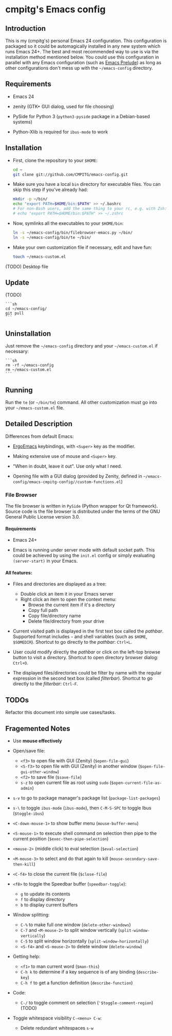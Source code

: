 # cmpitg's Emacs config

## Introduction

This is my (cmpitg's) personal Emacs 24 configuration.  This configuration is packaged so it could be automagically installed in any new system which runs Emacs 24+.  The best and most recommended way to use is via the installation method mentioned below.  You could use this configuration in parallel with any Emacs configuration (such as [Emacs Prelude](https://github.com/bbatsov/prelude)) as long as other configurations don't mess up with the `~/emacs-config` directory.

## Requirements

* Emacs 24

* zenity (GTK+ GUI dialog, used for file choosing)

* PySide for Python 3 (`python3-pyside` package in a Debian-based systems)

* Python-Xlib is required for `ibus-mode` to work

## Installation

* First, clone the repository to your `$HOME`:

    ```sh
    cd ~
    git clone git://github.com/CMPITG/emacs-config.git
    ```

* Make sure you have a local `bin` directory for executable files.  You can skip this step if you've already had:

    ```sh
    mkdir -p ~/bin/
    echo "export PATH=$HOME/bin:$PATH" >> ~/.bashrc
    # For non-Bash users, add the same thing to your rc, e.g. with Zsh:
    # echo "export PATH=$HOME/bin:$PATH" >> ~/.zshrc
    ```
* Now, symlinks all the executables to your `$HOME/bin`:

    ```sh
    ln -s ~/emacs-config/bin/filebrowser-emacs.py ~/bin/
    ln -s ~/emacs-config/bin/te ~/bin/
    ```

* Make your own customization file if necessary, edit and have fun:

    ```sh
    touch ~/emacs-custom.el
    ```
    
(TODO) Desktop file

## Update

(TODO)

    ```sh
    cd ~/emacs-config/
    git pull
    ```

## Uninstallation

Just remove the `~/emacs-config` directory and your `~/emacs-custom.el` if necessary:

    ```sh
    rm -rf ~/emacs-config
    rm ~/emacs-custom.el
    ```

## Running

Run the `te` (or `~/bin/te`) command.  All other customization must go into your `~/emacs-custom.el` file.

## Detailed Description

Differences from default Emacs:

* [ErgoEmacs](http://ergoemacs.org/) keybindings, with `<Super>` key as the modifier.

* Making extensive use of mouse and `<Super>` key.

* "When in doubt, leave it out".  Use only what I need.

* Opening file with a GUI dialog (provided by Zenity, defined in `~/emacs-config/emacs-cmpitg-config//custom-functions.el`)

### File Browser

The file browser is written in `PySide` (Python wrapper for Qt framework).  Source code is the file browser is distributed under the terms of the GNU General Public License version 3.0.

#### Requirements

* Emacs 24+

* Emacs is running under server mode with default socket path.  This could be achieved by using the `init.el` config or simply evaluating `(server-start)` in your Emacs.

#### All features:

* Files and directories are displayed as a tree:
  - Double click an item it in your Emacs server
  - Right click an item to open the context menu:
    + Browse the current item if it's a directory
    + Copy full path
    + Copy file/directory name
    + Delete file/directory from your drive

* Current visited path is displayed in the first text box called the *pathbar*.  Supported format includes `~` and shell variables (such as `$HOME`, `$SOMEDIR`).  Shortcut to go directly to the *pathbar*: `Ctrl+L`.

* User could modify directly the *pathbar* or click on the left-top browse button to visit a directory.  Shortcut to open directory browser dialog: `Ctrl+O`.

* The displayed files/directories could be filter by name with the regular expression in the second text box (called *filterbar*).  Shortcut to go directly to the *filterbar*: `Ctrl-F`.

## TODOs

Refactor this document into simple use cases/tasks.

## Fragemented Notes

* Use **mouse effectively**

* Open/save file:
  - `<f3>` to open file with GUI (Zenity) (`$open-file-gui`)
  - `<S-f3>` to open file with GUI (Zenity) in another window (`$open-file-gui-other-window`)
  - `<f2>` to save file (`$save-file`)
  - `s-z` to open current file as root using `sudo` (`$open-current-file-as-admin`)

* `s-v` to go to package manager's package list (`package-list-packages`)

* `s-\` to toggle `ibus-mode` (`ibus-mode`), then `C-M-S-SPC` to toggle Ibus (`$toggle-ibus`)

* `<C-down-mouse-1>` to show buffer menu (`mouse-buffer-menu`)

* `<S-mouse-1>` to execute shell command on selection then pipe to the current position (`$exec-then-pipe-selection`)

* `<mouse-2>` (middle click) to eval selection (`$eval-selection`)

* `<M-mouse-3>` to select and do that again to kill (`mouse-secondary-save-then-kill`)

* `<C-f4>` to close the current file (`$close-file`)

* `<f8>` to toggle the Speedbar buffer (`speedbar-toggle`):
  - `g` to update its contents
  - `f` to display directory
  - `b` to display current buffers

* Window splitting:
  - `C-%` to make full one window (`delete-other-windows`)
  - `C-7` and `<M-mouse-2>` to split window vertically (`split-window-vertically`)
  - `C-5` to split window horizontally (`split-window-horizontally`)
  - `<S-f4>` and `<S-mouse-2>` to delete window (`delete-window`)

* Getting help:
  - `<f1>` to man current word (`$man-this`)
  - `C-h k` to determine if a key sequence is of any binding (`describe-key`)
  - `C-h f` to get a function definition (`describe-function`)

* Code:
  - `C-/` to toggle comment on selection (`'$toggle-comment-region`) (TODO)

* Toggle whitespace visibility `C-<menu> C-w`:
  - Delete redundant whitespaces `s-w`
